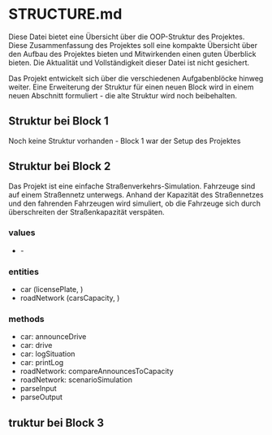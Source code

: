 # STRUCTURE.md

Diese Datei bietet eine Übersicht über die OOP-Struktur des Projektes. Diese Zusammenfassung des Projektes soll eine kompakte Übersicht über den Aufbau des Projektes bieten und Mitwirkenden einen guten Überblick bieten. Die Aktualität und Vollständigkeit dieser Datei ist nicht gesichert.

Das Projekt entwickelt sich über die verschiedenen Aufgabenblöcke hinweg weiter. Eine Erweiterung der Struktur für einen neuen Block wird in einem neuen Abschnitt formuliert - die alte Struktur wird noch beibehalten.

## Struktur bei Block 1

Noch keine Struktur vorhanden - Block 1 war der Setup des Projektes

## Struktur bei Block 2

Das Projekt ist eine einfache Straßenverkehrs-Simulation. Fahrzeuge sind auf einem Straßennetz unterwegs. Anhand der Kapazität des Straßennetzes und den fahrenden Fahrzeugen wird simuliert, ob die Fahrzeuge sich durch überschreiten der Straßenkapazität verspäten.

### values
* <Null> -

### entities

* car (licensePlate, )
* roadNetwork (carsCapacity, )

### methods
* car: announceDrive
* car: drive
* car: logSituation
* car: printLog
* roadNetwork: compareAnnouncesToCapacity
* roadNetwork: scenarioSimulation
* parseInput
* parseOutput

## truktur bei Block 3